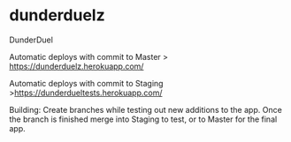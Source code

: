 # dunderduelz
DunderDuel

Automatic deploys with commit to Master > https://dunderduelz.herokuapp.com/

Automatic deploys with commit to Staging >https://dunderdueltests.herokuapp.com/

Building: Create branches while testing out new additions to the app. Once the branch is finished merge into Staging to test, or to Master for the final app.
